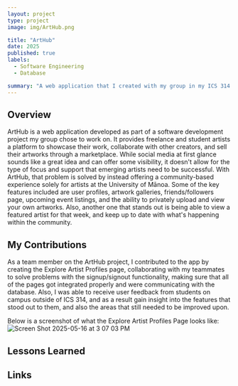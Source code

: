 ```yaml
---
layout: project
type: project
image: img/ArtHub.png

title: "ArtHub"
date: 2025
published: true
labels:
  - Software Engineering
  - Database

summary: "A web application that I created with my group in my ICS 314 Software Engineering class."
---
```


## Overview
ArtHub is a web application developed as part of a software development project my group chose to work on. It provides freelance and student artists a platform to showcase their work, collaborate with other creators, and sell their artworks through a marketplace. While social media at first glance sounds like a great idea and can offer some visibility, it doesn't allow for the type of focus and support that emerging artists need to be successful. With ArtHub, that problem is solved by instead offering a community-based experience solely for artists at the University of Mānoa. Some of the key features included are user profiles, artwork galleries, friends/followers page, upcoming event listings, and the ability to privately upload and view your own artworks. Also, another one that stands out is being able to view a featured artist for that week, and keep up to date with what's happening within the community.

## My Contributions
As a team member on the ArtHub project, I contributed to the app by creating the Explore Artist Profiles page, collaborating with my teammates to solve problems with the signup/signout functionality, making sure that all of the pages got integrated properly and were communicating with the database. Also, I was able to receive user feedback from students on campus outside of ICS 314, and as a result gain insight into the features that stood out to them, and also the areas that still needed to be improved upon.

Below is a screenshot of what the Explore Artist Profiles Page looks like:
![Screen Shot 2025-05-16 at 3 07 03 PM](https://github.com/user-attachments/assets/cbfa2490-00b8-4ad7-aa29-7eecadf2adbf)

## Lessons Learned


## Links

